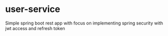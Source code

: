 # user-service
Simple spring boot rest app with focus on implementing spring security with jwt access and refresh token
